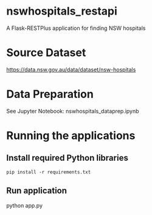 # nswhospitals_restapi
A Flask-RESTPlus application for finding NSW hospitals

# Source Dataset
https://data.nsw.gov.au/data/dataset/nsw-hospitals

# Data Preparation
See Jupyter Notebook: nswhospitals_dataprep.ipynb

# Running the applications
## Install required Python libraries
```
pip install -r requirements.txt 
```

## Run application
python app.py

